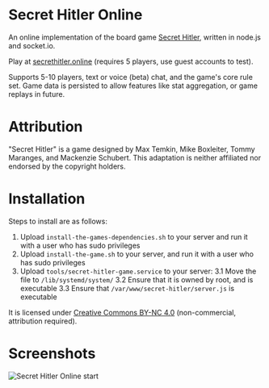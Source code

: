 # Secret Hitler Online
An online implementation of the board game [Secret Hitler](http://secrethitler.com), written in node.js and socket.io.

Play at [secrethitler.online](https://secrethitler.online) (requires 5 players, use guest accounts to test).

Supports 5-10 players, text or voice (beta) chat, and the game's core rule set. Game data is persisted to allow features like stat aggregation, or game replays in future.

# Attribution
"Secret Hitler" is a game designed by Max Temkin, Mike Boxleiter, Tommy Maranges, and Mackenzie Schubert. This adaptation is neither affiliated nor endorsed by the copyright holders.

# Installation
Steps to install are as follows:
1. Upload `install-the-games-dependencies.sh` to your server and run it with a user who has sudo privileges
2. Upload `install-the-game.sh` to your server, and run it with a user who has sudo privileges
3. Upload `tools/secret-hitler-game.service` to your server:
3.1 Move the file to `/lib/systemd/system/`
3.2 Ensure that it is owned by root, and is executable
3.3 Ensure that `/var/www/secret-hitler/server.js` is executable

It is licensed under [Creative Commons BY-NC 4.0](https://creativecommons.org/licenses/by-nc/4.0/) (non-commercial, attribution required).

# Screenshots
![Secret Hitler Online start](http://i.imgur.com/QJ1kEXS.png)
